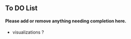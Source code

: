 ## To DO List
 #### Please add or remove anything needing completion here.
  - visualizations ?
   
